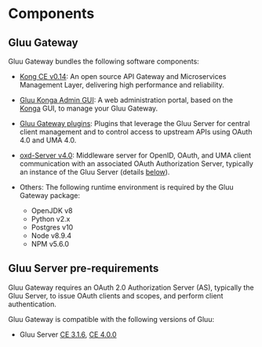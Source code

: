 # Components

## Gluu Gateway
Gluu Gateway bundles the following software components:

- [Kong CE v0.14](https://konghq.com/community/): An open source API Gateway and Microservices Management Layer, delivering high performance and reliability.

- [Gluu Konga Admin GUI](https://github.com/GluuFederation/gluu-gateway/tree/version_4.0/konga): A web administration portal, based on the [Konga](https://github.com/pantsel/konga) GUI, to manage your Gluu Gateway.

- [Gluu Gateway plugins](https://github.com/GluuFederation/gluu-gateway/tree/version_4.0/kong/plugins): Plugins that leverage the Gluu Server for central client management and to control access to upstream APIs using OAuth 4.0 and UMA 4.0.

- [oxd-Server v4.0](https://www.gluu.org/docs/oxd/4.0): Middleware server for OpenID, OAuth, and UMA client communication with an associated OAuth Authorization Server, typically an instance of the Gluu Server (details [below](#gluu-server-pre-requirements)).

- Others: The following runtime environment is required by the Gluu Gateway package:
    - OpenJDK v8
    - Python v2.x
    - Postgres v10
    - Node v8.9.4
    - NPM v5.6.0

## Gluu Server pre-requirements

Gluu Gateway requires an OAuth 2.0 Authorization Server (AS), typically the Gluu Server, to issue OAuth clients and scopes, and perform client authentication.

Gluu Gateway is compatible with the following versions of Gluu:

- Gluu Server [CE 3.1.6](https://gluu.org/docs/ce/3.1.6), [CE 4.0.0](https://gluu.org/docs/ce/4.0)
